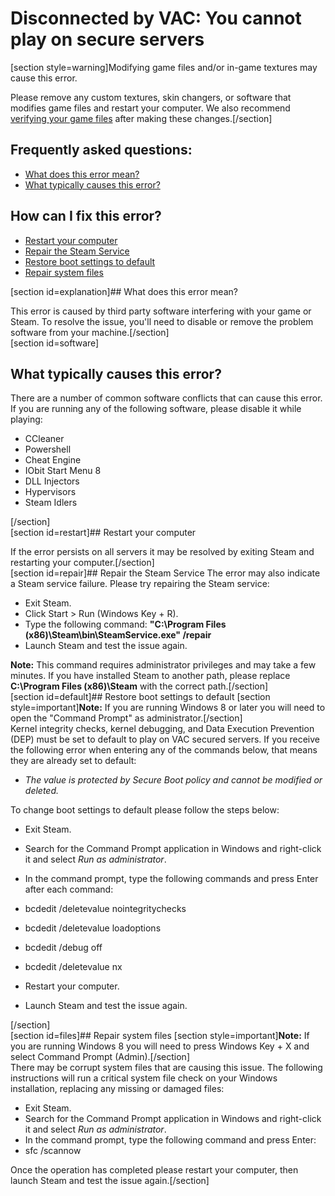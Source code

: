 # Disconnected by VAC: You cannot play on secure servers

[section style=warning]Modifying game files and/or in-game textures may cause this error.  
  
Please remove any custom textures, skin changers, or software that modifies game files and restart your computer. We also recommend [ verifying your game files](https://help.steampowered.com/en/faqs/view/0C48-FCBD-DA71-93EB) after making these changes.[/section]   
## Frequently asked questions:
  

* [What does this error mean?](#explanation)
* [What typically causes this error?](#software)

    
## How can I fix this error?
  

* [Restart your computer](#restart)
* [Repair the Steam Service](#repair)
* [Restore boot settings to default](#default)
* [Repair system files](#files)

  
[section id=explanation]## What does this error mean?
  
This error is caused by third party software interfering with your game or Steam. To resolve the issue, you'll need to disable or remove the problem software from your machine.[/section]  
[section id=software]  
## What typically causes this error?
  
There are a number of common software conflicts that can cause this error. If you are running any of the following software, please disable it while playing:  

* CCleaner
* Powershell
* Cheat Engine
* IObit Start Menu 8
* DLL Injectors
* Hypervisors
* Steam Idlers

[/section]  
[section id=restart]## Restart your computer
  
If the error persists on all servers it may be resolved by exiting Steam and restarting your computer.[/section]  
[section id=repair]## Repair the Steam Service
The error may also indicate a Steam service failure. Please try repairing the Steam service:  

* Exit Steam.
* Click Start > Run (Windows Key + R).
* Type the following command: **"C:\Program Files (x86)\Steam\bin\SteamService.exe" /repair**
* Launch Steam and test the issue again.

**Note:** This command requires administrator privileges and may take a few minutes. If you have installed Steam to another path, please replace **C:\Program Files (x86)\Steam** with the correct path.[/section]  
[section id=default]## Restore boot settings to default
[section style=important]**Note:** If you are running Windows 8 or later you will need to open the "Command Prompt" as administrator.[/section]   
Kernel integrity checks, kernel debugging, and Data Execution Prevention (DEP) must be set to default to play on VAC secured servers. If you receive the following error when entering any of the commands below, that means they are already set to default:  

* *The value is protected by Secure Boot policy and cannot be modified or deleted.*

To change boot settings to default please follow the steps below:  

* Exit Steam.
* Search for the Command Prompt application in Windows and right-click it and select *Run as administrator*.
* In the command prompt, type the following commands and press Enter after each command:  

* bcdedit /deletevalue nointegritychecks
* bcdedit /deletevalue loadoptions
* bcdedit /debug off
* bcdedit /deletevalue nx
* Restart your computer.
* Launch Steam and test the issue again.

 [/section]   
[section id=files]## Repair system files
[section style=important]**Note:** If you are running Windows 8 you will need to press Windows Key + X and select Command Prompt (Admin).[/section]  
There may be corrupt system files that are causing this issue. The following instructions will run a critical system file check on your Windows installation, replacing any missing or damaged files:  

* Exit Steam.
* Search for the Command Prompt application in Windows and right-click it and select *Run as administrator*.
* In the command prompt, type the following command and press Enter:
* sfc /scannow

Once the operation has completed please restart your computer, then launch Steam and test the issue again.[/section]
